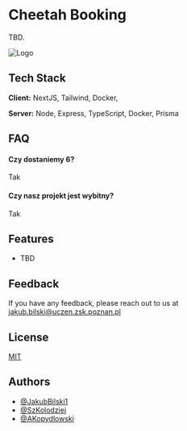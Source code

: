 
# Cheetah Booking

TBD.

![Logo](http://localhost:3000/cheetahbooking-high-resolution-logo.png)



## Tech Stack

**Client:** NextJS, Tailwind, Docker, 

**Server:** Node, Express, TypeScript, Docker, Prisma


## FAQ

#### Czy dostaniemy 6?

Tak

#### Czy nasz projekt jest wybitny?

Tak


## Features

- TBD


## Feedback

If you have any feedback, please reach out to us at jakub.bilski@uczen.zsk.poznan.pl


## License

[MIT](https://choosealicense.com/licenses/mit/)


## Authors

- [@JakubBilski1](https://www.github.com/JakubBilski1)
- [@SzKolodziej](https://github.com/SzKolodziej)
- [@AKopydlowski](https://github.com/AKopydlowski)

